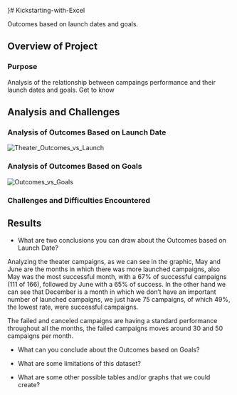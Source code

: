 }# Kickstarting-with-Excel

Outcomes based on launch dates and goals.

## Overview of Project

### Purpose

Analysis of the relationship between campaings performance and their launch dates and goals.
Get to know 

## Analysis and Challenges

### Analysis of Outcomes Based on Launch Date



![Theater_Outcomes_vs_Launch](https://user-images.githubusercontent.com/90534703/134109622-4a1401f8-19a3-403a-abb9-d08a946428c2.png)


### Analysis of Outcomes Based on Goals

![Outcomes_vs_Goals](https://user-images.githubusercontent.com/90534703/134111923-6ee90bac-d420-4c6d-87bb-6a8fa9cca0fa.png)


### Challenges and Difficulties Encountered



## Results

- What are two conclusions you can draw about the Outcomes based on Launch Date?

Analyzing the theater campaigns, as we can see in the graphic, May and June are the months in which there was more launched campaigns, also May was the most successful month, with a 67% of successful campaigns (111 of 166), followed by June with a 65% of success.
In the other hand we can see that December is a month in which we don’t have an important number of launched campaigns, we just have 75 campaigns, of which 49%, the lowest rate, were successful campaigns.

The failed and canceled campaigns are having a standard performance throughout all the months, the failed campaigns moves around 30 and 50 campaigns per month. 

- What can you conclude about the Outcomes based on Goals?



- What are some limitations of this dataset?



- What are some other possible tables and/or graphs that we could create?




